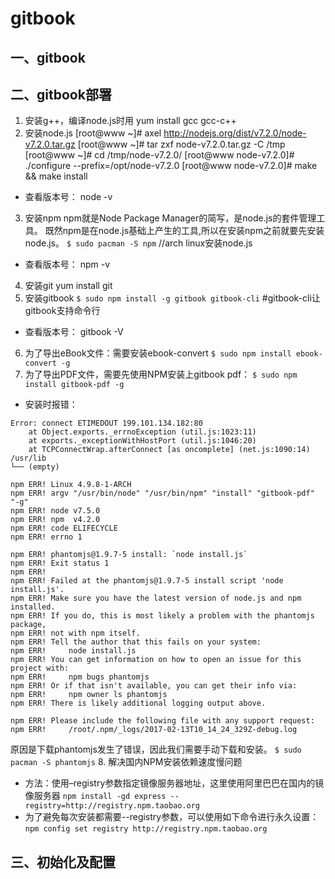 # gitbook
## 一、gitbook

## 二、gitbook部署
1. 安装g++，编译node.js时用
yum install gcc gcc-c++
2. 安装node.js
[root@www ~]# axel http://nodejs.org/dist/v7.2.0/node-v7.2.0.tar.gz
[root@www ~]# tar zxf node-v7.2.0.tar.gz -C /tmp
[root@www ~]# cd /tmp/node-v7.2.0/
[root@www node-v7.2.0]# ./configure --prefix=/opt/node-v7.2.0
[root@www node-v7.2.0]# make && make install
+ 查看版本号： node -v
3. 安装npm
npm就是Node Package Manager的简写，是node.js的套件管理工具。 既然npm是在node.js基础上产生的工具,所以在安装npm之前就要先安装node.js。
`$ sudo pacman -S npm` //arch linux安装node.js
+ 查看版本号： npm -v
4. 安装git
yum install git
5. 安装gitbook
`$ sudo npm install -g gitbook gitbook-cli` #gitbook-cli让gitbook支持命令行
+ 查看版本号： gitbook -V
6. 为了导出eBook文件：需要安装ebook-convert
`$ sudo npm install ebook-convert -g`
7. 为了导出PDF文件，需要先使用NPM安装上gitbook pdf：
`$ sudo npm install gitbook-pdf -g`
+ 安装时报错：
```
Error: connect ETIMEDOUT 199.101.134.182:80
    at Object.exports._errnoException (util.js:1023:11)
    at exports._exceptionWithHostPort (util.js:1046:20)
    at TCPConnectWrap.afterConnect [as oncomplete] (net.js:1090:14)
/usr/lib
└── (empty)

npm ERR! Linux 4.9.8-1-ARCH
npm ERR! argv "/usr/bin/node" "/usr/bin/npm" "install" "gitbook-pdf" "-g"
npm ERR! node v7.5.0
npm ERR! npm  v4.2.0
npm ERR! code ELIFECYCLE
npm ERR! errno 1

npm ERR! phantomjs@1.9.7-5 install: `node install.js`
npm ERR! Exit status 1
npm ERR!
npm ERR! Failed at the phantomjs@1.9.7-5 install script 'node install.js'.
npm ERR! Make sure you have the latest version of node.js and npm installed.
npm ERR! If you do, this is most likely a problem with the phantomjs package,
npm ERR! not with npm itself.
npm ERR! Tell the author that this fails on your system:
npm ERR!     node install.js
npm ERR! You can get information on how to open an issue for this project with:
npm ERR!     npm bugs phantomjs
npm ERR! Or if that isn't available, you can get their info via:
npm ERR!     npm owner ls phantomjs
npm ERR! There is likely additional logging output above.

npm ERR! Please include the following file with any support request:
npm ERR!     /root/.npm/_logs/2017-02-13T10_14_24_329Z-debug.log
```
原因是下载phantomjs发生了错误，因此我们需要手动下载和安装。
`$ sudo pacman -S phantomjs`
8. 解决国内NPM安装依赖速度慢问题
+ 方法：使用–registry参数指定镜像服务器地址，这里使用阿里巴巴在国内的镜像服务器
`npm install -gd express --registry=http://registry.npm.taobao.org`
+ 为了避免每次安装都需要--registry参数，可以使用如下命令进行永久设置：
`npm config set registry http://registry.npm.taobao.org`

## 三、初始化及配置
